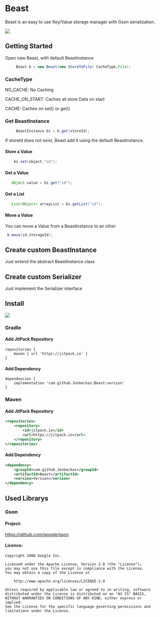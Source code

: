 # Beast
Beast is an easy to use Key/Value storage manager with Gson serialization.

[![](https://jitpack.io/v/Jonbeckas/Beast.svg)](https://jitpack.io/#Jonbeckas/Beast)

## Getting Started
Open new Beast, with default BeastInstance
```java
     Beast b = new Beast(new StoreToFile( CacheType,File);
```
### CacheType
NO_CACHE: No Caching

CACHE_ON_START: Caches all store Data on start

CACHE: Caches on set() or get()

### Get BeastInstance
```java
     BeastInstance bi = b.get(storeId);
```
If storeId does not exist, Beast add it using the default BeastInstance.
#### Store a Value
```java
    bi.set(object,"id");
```

#### Get a Value
```java
   Object value = bi.get("id");
```
#### Get a List
```java
   List<Object> arrayList = bi.getList("id");
```
#### Move a Value
You can move a Value from a BeastInstance to an other
```java
 b.move(id,storageId);
```

## Create custom BeastInstance
Just extend the abstract BeastInstance class

## Create custom Serializer
Just implement the Serializer interface 

## Install
[![](https://jitpack.io/v/Jonbeckas/Beast.svg)](https://jitpack.io/#Jonbeckas/Beast)

### Gradle
#### Add JitPack Repository
``` 
repositories {
    maven { url 'https://jitpack.io' }
}
```

#### Add Dependency
```
dependencies {
    implementation 'com.github.Jonbeckas:Beast:version'
}
```

### Maven
#### Add JitPack Repository 
```xml
<repositories>
    <repository>
        <id>jitpack.io</id>
        <url>https://jitpack.io</url>
    </repository>
</repositories>
```

#### Add Dependency
```xml
<dependency>
    <groupId>com.github.Jonbeckas</groupId>
    <artifactId>Beast</artifactId>
    <version>Version</version>
</dependency>
```
## Used Librarys
### Gson
#### Project: 
https://github.com/google/gson
#### Licence:
```
Copyright 2008 Google Inc.

Licensed under the Apache License, Version 2.0 (the "License");
you may not use this file except in compliance with the License.
You may obtain a copy of the License at

    http://www.apache.org/licenses/LICENSE-2.0

Unless required by applicable law or agreed to in writing, software
distributed under the License is distributed on an "AS IS" BASIS,
WITHOUT WARRANTIES OR CONDITIONS OF ANY KIND, either express or implied.
See the License for the specific language governing permissions and
limitations under the License.
```
